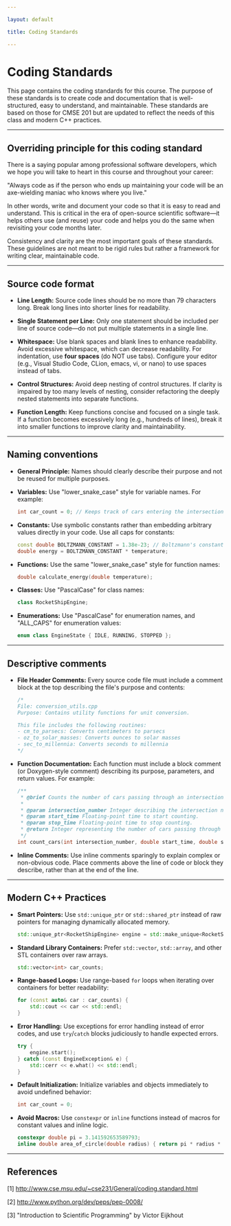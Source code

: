 ```yaml
---

layout: default

title: Coding Standards

---
```


# Coding Standards

This page contains the coding standards for this course. The purpose of these standards is to create code and documentation that is well-structured, easy to understand, and maintainable. These standards are based on those for CMSE 201 but are updated to reflect the needs of this class and modern C++ practices.

--------------------------------------------------------------------------------

## Overriding principle for this coding standard

There is a saying popular among professional software developers, which we hope you will take to heart in this course and throughout your career:

"Always code as if the person who ends up maintaining your code will be an axe-wielding maniac who knows where you live."

In other words, write and document your code so that it is easy to read and understand. This is critical in the era of open-source scientific software—it helps others use (and reuse) your code and helps you do the same when revisiting your code months later.

Consistency and clarity are the most important goals of these standards. These guidelines are not meant to be rigid rules but rather a framework for writing clear, maintainable code.

--------------------------------------------------------------------------------

## Source code format

- **Line Length:** Source code lines should be no more than 79 characters long. Break long lines into shorter lines for readability.

- **Single Statement per Line:** Only one statement should be included per line of source code—do not put multiple statements in a single line.

- **Whitespace:** Use blank spaces and blank lines to enhance readability. Avoid excessive whitespace, which can decrease readability. For indentation, use **four spaces** (do NOT use tabs). Configure your editor (e.g., Visual Studio Code, CLion, emacs, vi, or nano) to use spaces instead of tabs.

- **Control Structures:** Avoid deep nesting of control structures. If clarity is impaired by too many levels of nesting, consider refactoring the deeply nested statements into separate functions.

- **Function Length:** Keep functions concise and focused on a single task. If a function becomes excessively long (e.g., hundreds of lines), break it into smaller functions to improve clarity and maintainability.

--------------------------------------------------------------------------------

## Naming conventions

- **General Principle:** Names should clearly describe their purpose and not be reused for multiple purposes. 

- **Variables:** Use "lower_snake_case" style for variable names. For example:

  ```cpp
  int car_count = 0; // Keeps track of cars entering the intersection
  ```

- **Constants:** Use symbolic constants rather than embedding arbitrary values directly in your code. Use all caps for constants:

  ```cpp
  const double BOLTZMANN_CONSTANT = 1.38e-23; // Boltzmann's constant in Joules/Kelvin
  double energy = BOLTZMANN_CONSTANT * temperature;
  ```

- **Functions:** Use the same "lower_snake_case" style for function names:

  ```cpp
  double calculate_energy(double temperature);
  ```

- **Classes:** Use "PascalCase" for class names:

  ```cpp
  class RocketShipEngine;
  ```

- **Enumerations:** Use "PascalCase" for enumeration names, and "ALL_CAPS" for enumeration values:

  ```cpp
  enum class EngineState { IDLE, RUNNING, STOPPED };
  ```

--------------------------------------------------------------------------------

## Descriptive comments

- **File Header Comments:** Every source code file must include a comment block at the top describing the file's purpose and contents:

  ```cpp
  /*
  File: conversion_utils.cpp
  Purpose: Contains utility functions for unit conversion.

  This file includes the following routines:
  - cm_to_parsecs: Converts centimeters to parsecs
  - oz_to_solar_masses: Converts ounces to solar masses
  - sec_to_millennia: Converts seconds to millennia
  */
  ```

- **Function Documentation:** Each function must include a block comment (or Doxygen-style comment) describing its purpose, parameters, and return values. For example:

  ```cpp
  /**
   * @brief Counts the number of cars passing through an intersection.
   *
   * @param intersection_number Integer describing the intersection number.
   * @param start_time Floating-point time to start counting.
   * @param stop_time Floating-point time to stop counting.
   * @return Integer representing the number of cars passing through the intersection.
   */
  int count_cars(int intersection_number, double start_time, double stop_time);
  ```

- **Inline Comments:** Use inline comments sparingly to explain complex or non-obvious code. Place comments above the line of code or block they describe, rather than at the end of the line.

--------------------------------------------------------------------------------

## Modern C++ Practices

- **Smart Pointers:** Use `std::unique_ptr` or `std::shared_ptr` instead of raw pointers for managing dynamically allocated memory.

  ```cpp
  std::unique_ptr<RocketShipEngine> engine = std::make_unique<RocketShipEngine>();
  ```

- **Standard Library Containers:** Prefer `std::vector`, `std::array`, and other STL containers over raw arrays.

  ```cpp
  std::vector<int> car_counts;
  ```

- **Range-based Loops:** Use range-based `for` loops when iterating over containers for better readability:

  ```cpp
  for (const auto& car : car_counts) {
      std::cout << car << std::endl;
  }
  ```

- **Error Handling:** Use exceptions for error handling instead of error codes, and use `try`/`catch` blocks judiciously to handle expected errors.

  ```cpp
  try {
      engine.start();
  } catch (const EngineException& e) {
      std::cerr << e.what() << std::endl;
  }
  ```

- **Default Initialization:** Initialize variables and objects immediately to avoid undefined behavior:

  ```cpp
  int car_count = 0;
  ```

- **Avoid Macros:** Use `constexpr` or `inline` functions instead of macros for constant values and inline logic.

  ```cpp
  constexpr double pi = 3.141592653589793;
  inline double area_of_circle(double radius) { return pi * radius * radius; }
  ```

--------------------------------------------------------------------------------

## References

[1] <http://www.cse.msu.edu/~cse231/General/coding.standard.html>

[2] <http://www.python.org/dev/peps/pep-0008/>

[3] "Introduction to Scientific Programming" by Victor Eijkhout

